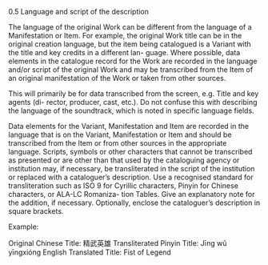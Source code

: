 0.5 Language and script of the description

The language of the original Work can be different from the language of a Manifestation
or Item. For example, the original Work title can be in the original creation language, but
the item being catalogued is a Variant with the title and key credits in a different lan-
guage. Where possible, data elements in the catalogue record for the Work are recorded
in the language and/or script of the original Work and may be transcribed from the Item
of an original manifestation of the Work or taken from other sources.

This will primarily be for data transcribed from the screen, e.g. Title and key agents (di-
rector,  producer,  cast,  etc.).  Do  not  confuse  this  with  describing  the  language  of  the
soundtrack, which is noted in specific language fields.

Data  elements  for  the  Variant,  Manifestation  and  Item  are  recorded  in  the  language
that is on the Variant, Manifestation or Item and should be transcribed from the Item
or from other sources in the appropriate language. Scripts, symbols or other characters
that cannot be transcribed as presented or are other than that used by the cataloguing
agency or institution may, if necessary, be transliterated in the script of the institution
or replaced with a cataloguer’s description. Use a recognised standard for transliteration
such as ISO 9 for Cyrillic characters, Pinyin for Chinese characters, or ALA-LC Romaniza-
tion Tables. Give an explanatory note for the addition, if necessary. Optionally, enclose
the cataloguer’s description in square brackets.

Example:

Original Chinese Title: 精武英雄
Transliterated Pinyin Title: Jīng wǔ yīngxióng
English Translated Title: Fist of Legend


